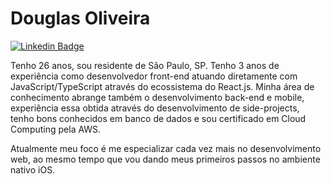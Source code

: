 # Douglas Oliveira

[![Linkedin Badge](https://img.shields.io/badge/-Douglas%20Oliveira-0093E9?style=flat-square&logo=Linkedin&logoColor=white&link=https://www.linkedin.com/in/douglaspo/)](https://www.linkedin.com/in/douglaspo/) 

Tenho 26 anos, sou residente de São Paulo, SP. Tenho 3 anos de experiência como desenvolvedor front-end atuando diretamente com JavaScript/TypeScript através do ecossistema do React.js. Minha área de conhecimento abrange também o desenvolvimento back-end e mobile, experiência essa obtida através do desenvolvimento de side-projects, tenho bons conhecidos em banco de dados e sou certificado em Cloud Computing pela AWS.

Atualmente meu foco é me especializar cada vez mais no desenvolvimento web, ao mesmo tempo que vou dando meus primeiros passos no ambiente nativo iOS.



